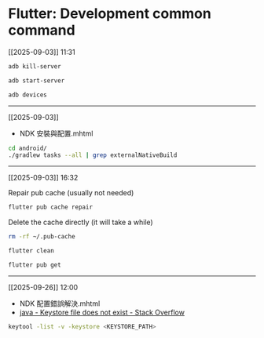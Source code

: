 # Flutter: Development common command

[[2025-09-03]] 11:31

```bash
adb kill-server
```

```bash
adb start-server
```

```bash
adb devices
```

---

[[2025-09-03]]
- NDK 安裝與配置.mhtml

```bash
cd android/
./gradlew tasks --all | grep externalNativeBuild
```

---

[[2025-09-03]] 16:32

Repair pub cache (usually not needed)
```bash
flutter pub cache repair
```

Delete the cache directly (it will take a while)
```bash
rm -rf ~/.pub-cache
```

```bash
flutter clean
```

```bash
flutter pub get
```

---

[[2025-09-26]] 12:00
- NDK 配置錯誤解決.mhtml
- [java - Keystore file does not exist - Stack Overflow](https://stackoverflow.com/questions/42663114/keystore-file-does-not-exist)

```bash
keytool -list -v -keystore <KEYSTORE_PATH>
```
